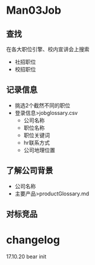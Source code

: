 # Man03Job

## 查找
在各大职位引擎、校内宣讲会上搜索
- 社招职位
- 校招职位

## 记录信息
- 挑选2个截然不同的职位
- 登录信息>jobglossary.csv
    + 公司名称
    + 职位名称
    + 职位关键词
    + hr联系方式 
    + 公司地理位置

## 了解公司背景
- 公司名称
- 主要产品>productGlossary.md

## 对标竞品

# changelog
17.10.20 bear init